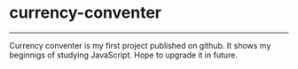 # currency-conventer
***
Currency conventer is my first project published on github. It shows my beginnigs of studying JavaScript. Hope to upgrade it in future. 
